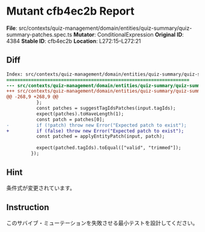 # Mutant cfb4ec2b Report

**File**: src/contexts/quiz-management/domain/entities/quiz-summary/quiz-summary-patches.spec.ts
**Mutator**: ConditionalExpression
**Original ID**: 4384
**Stable ID**: cfb4ec2b
**Location**: L272:15–L272:21

## Diff

```diff
Index: src/contexts/quiz-management/domain/entities/quiz-summary/quiz-summary-patches.spec.ts
===================================================================
--- src/contexts/quiz-management/domain/entities/quiz-summary/quiz-summary-patches.spec.ts	original
+++ src/contexts/quiz-management/domain/entities/quiz-summary/quiz-summary-patches.spec.ts	mutated #4384
@@ -268,9 +268,9 @@
           };
           const patches = suggestTagIdsPatches(input.tagIds);
           expect(patches).toHaveLength(1);
           const patch = patches[0];
-          if (!patch) throw new Error("Expected patch to exist");
+          if (false) throw new Error("Expected patch to exist");
           const patched = applyEntityPatch(input, patch);
 
           expect(patched.tagIds).toEqual(["valid", "trimmed"]);
         });
```

## Hint

条件式が変更されています。

## Instruction

このサバイブ・ミューテーションを失敗させる最小テストを設計してください。
